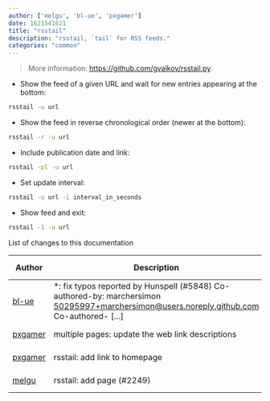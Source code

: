 ```yaml
---
author: ['melgu', 'bl-ue', 'pxgamer']
date: 1621541621
title: "rsstail"
description: "rsstail, `tail` for RSS feeds."
categories: "common"
---
```

> More information: <https://github.com/gvalkov/rsstail.py>.

- Show the feed of a given URL and wait for new entries appearing at the bottom:

```bash
rsstail -u url
```

- Show the feed in reverse chronological order (newer at the bottom):

```bash
rsstail -r -u url
```

- Include publication date and link:

```bash
rsstail -pl -u url
```

- Set update interval:

```bash
rsstail -u url -i interval_in_seconds
```

- Show feed and exit:

```bash
rsstail -1 -u url
```
List of changes to this documentation


Author | Description | ISO 8601 Date | GitHub link
------|-----|-----|-----
[bl-ue](mailto:54780737+bl-ue@users.noreply.github.com) | *: fix typos reported by Hunspell (#5848) Co-authored-by: marchersimon <50295997+marchersimon@users.noreply.github.com> Co-authored- [...] | 2021-05-20T22:13:41 | [8ebd171d6f00](https://github.com/tldr-pages/tldr/commit/8ebd171d6f001698709fefc02b1fd5cc9f3a99c4)
[pxgamer](mailto:owzie123@gmail.com) | multiple pages: update the web link descriptions | 2019-05-29T14:41:10 | [f2b1446e6247](https://github.com/tldr-pages/tldr/commit/f2b1446e6247d3e794ee6577dee0c867dfc9af26)
[pxgamer](mailto:owzie123@gmail.com) | rsstail: add link to homepage | 2019-05-29T14:41:10 | [9d044773ff25](https://github.com/tldr-pages/tldr/commit/9d044773ff25f2f6c7cad9ee443d6cb70b129842)
[melgu](mailto:mail@melvin-gundlach.de) | rsstail: add page (#2249) | 2018-08-23T05:57:01 | [6a46703a0193](https://github.com/tldr-pages/tldr/commit/6a46703a019309ab5657647300cd2411c593f253)

